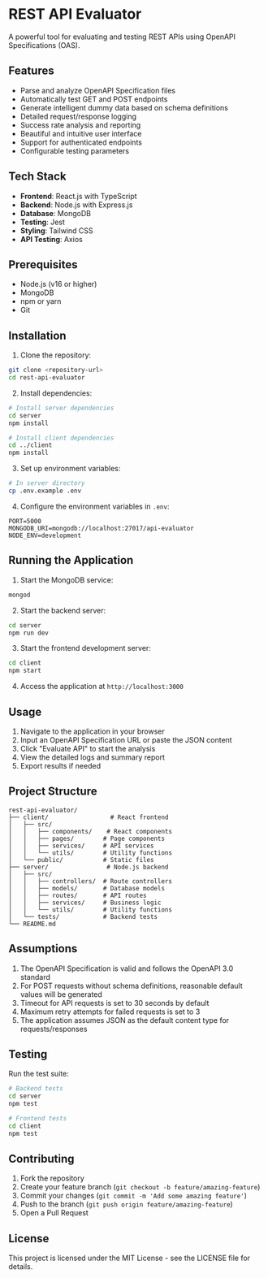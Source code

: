# REST API Evaluator

A powerful tool for evaluating and testing REST APIs using OpenAPI Specifications (OAS).

## Features

- Parse and analyze OpenAPI Specification files
- Automatically test GET and POST endpoints
- Generate intelligent dummy data based on schema definitions
- Detailed request/response logging
- Success rate analysis and reporting
- Beautiful and intuitive user interface
- Support for authenticated endpoints
- Configurable testing parameters

## Tech Stack

- **Frontend**: React.js with TypeScript
- **Backend**: Node.js with Express.js
- **Database**: MongoDB
- **Testing**: Jest
- **Styling**: Tailwind CSS
- **API Testing**: Axios

## Prerequisites

- Node.js (v16 or higher)
- MongoDB
- npm or yarn
- Git

## Installation

1. Clone the repository:
```bash
git clone <repository-url>
cd rest-api-evaluator
```

2. Install dependencies:
```bash
# Install server dependencies
cd server
npm install

# Install client dependencies
cd ../client
npm install
```

3. Set up environment variables:
```bash
# In server directory
cp .env.example .env
```

4. Configure the environment variables in `.env`:
```
PORT=5000
MONGODB_URI=mongodb://localhost:27017/api-evaluator
NODE_ENV=development
```

## Running the Application

1. Start the MongoDB service:
```bash
mongod
```

2. Start the backend server:
```bash
cd server
npm run dev
```

3. Start the frontend development server:
```bash
cd client
npm start
```

4. Access the application at `http://localhost:3000`

## Usage

1. Navigate to the application in your browser
2. Input an OpenAPI Specification URL or paste the JSON content
3. Click "Evaluate API" to start the analysis
4. View the detailed logs and summary report
5. Export results if needed

## Project Structure

```
rest-api-evaluator/
├── client/                 # React frontend
│   ├── src/
│   │   ├── components/    # React components
│   │   ├── pages/        # Page components
│   │   ├── services/     # API services
│   │   └── utils/        # Utility functions
│   └── public/           # Static files
├── server/                # Node.js backend
│   ├── src/
│   │   ├── controllers/  # Route controllers
│   │   ├── models/       # Database models
│   │   ├── routes/       # API routes
│   │   ├── services/     # Business logic
│   │   └── utils/        # Utility functions
│   └── tests/            # Backend tests
└── README.md
```

## Assumptions

1. The OpenAPI Specification is valid and follows the OpenAPI 3.0 standard
2. For POST requests without schema definitions, reasonable default values will be generated
3. Timeout for API requests is set to 30 seconds by default
4. Maximum retry attempts for failed requests is set to 3
5. The application assumes JSON as the default content type for requests/responses

## Testing

Run the test suite:
```bash
# Backend tests
cd server
npm test

# Frontend tests
cd client
npm test
```

## Contributing

1. Fork the repository
2. Create your feature branch (`git checkout -b feature/amazing-feature`)
3. Commit your changes (`git commit -m 'Add some amazing feature'`)
4. Push to the branch (`git push origin feature/amazing-feature`)
5. Open a Pull Request

## License

This project is licensed under the MIT License - see the LICENSE file for details. 